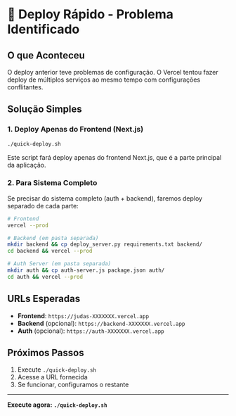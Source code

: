 # 🚀 Deploy Rápido - Problema Identificado

## O que Aconteceu
O deploy anterior teve problemas de configuração. O Vercel tentou fazer deploy de múltiplos serviços ao mesmo tempo com configurações conflitantes.

## Solução Simples

### 1. Deploy Apenas do Frontend (Next.js)
```bash
./quick-deploy.sh
```

Este script fará deploy apenas do frontend Next.js, que é a parte principal da aplicação.

### 2. Para Sistema Completo
Se precisar do sistema completo (auth + backend), faremos deploy separado de cada parte:

```bash
# Frontend
vercel --prod

# Backend (em pasta separada)
mkdir backend && cp deploy_server.py requirements.txt backend/
cd backend && vercel --prod

# Auth Server (em pasta separada)  
mkdir auth && cp auth-server.js package.json auth/
cd auth && vercel --prod
```

## URLs Esperadas
- **Frontend**: `https://judas-XXXXXXX.vercel.app`
- **Backend** (opcional): `https://backend-XXXXXXX.vercel.app`
- **Auth** (opcional): `https://auth-XXXXXXX.vercel.app`

## Próximos Passos
1. Execute `./quick-deploy.sh`
2. Acesse a URL fornecida
3. Se funcionar, configuramos o restante

---

**Execute agora: `./quick-deploy.sh`**